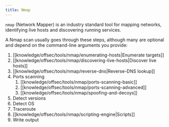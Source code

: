 ```yaml
---
title: Nmap
---
```


`nmap` (Network Mapper) is an industry standard tool for mapping networks, identifying live hosts and discovering running services.

A Nmap scan usually goes through these steps, although many are optional and depend on the command-line arguments you provide:

1. [[knowledge/offsec/tools/nmap/enumerating-hosts|Enumerate targets]]
2. [[knowledge/offsec/tools/nmap/discovering-live-hosts|Discover live hosts]]
3. [[knowledge/offsec/tools/nmap/reverse-dns|Reverse-DNS lookup]]
4. Ports scanning
   1. [[knowledge/offsec/tools/nmap/ports-scanning-basic]]
   2. [[knowledge/offsec/tools/nmap/ports-scanning-advanced]]
   3. [[knowledge/offsec/tools/nmap/spoofing-and-decoys]]
5. Detect versions
6. Detect OS
7. Traceroute
8. [[knowledge/offsec/tools/nmap/scripting-engine|Scripts]]
9. Write output
